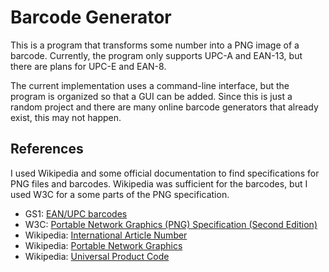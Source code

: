 # Barcode Generator

This is a program that transforms some number into a PNG image of a barcode.
Currently, the program only supports UPC-A and EAN-13, but there are plans for UPC-E and EAN-8.

The current implementation uses a command-line interface, but the program is organized so that a GUI can be added.
Since this is just a random project and there are many online barcode generators that already exist, this may not happen.

## References

I used Wikipedia and some official documentation to find specifications for PNG files and barcodes. Wikipedia was sufficient for the barcodes, but I used W3C for a some parts of the PNG specification.

- GS1: [EAN/UPC barcodes](https://www.gs1.org/standards/barcodes/ean-upc)
- W3C: [Portable Network Graphics (PNG) Specification (Second Edition)](https://www.w3.org/TR/PNG/)
- Wikipedia: [International Article Number](https://en.wikipedia.org/wiki/International_Article_Number)
- Wikipedia: [Portable Network Graphics](https://en.wikipedia.org/wiki/Portable_Network_Graphics)
- Wikipedia: [Universal Product Code](https://en.wikipedia.org/wiki/Universal_Product_Code)
